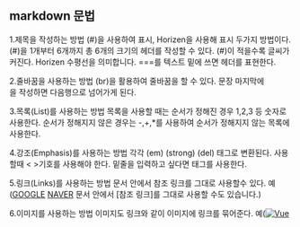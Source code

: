 ## markdown 문법 

1.제목을 작성하는 방법 
(#)을 사용하여 표시, Horizen을 사용해 표시 두가지 방법이다.
(#)을 1개부터 6개까지 총 6개의 크기의 헤더를 작성할 수 있다. (#)이 적을수록 글씨가 커진다.
Horizen 수평선을 의미합니다. ===를 텍스트 밑에 쓰면 헤더를 표현한다.


2.줄바꿈을 사용하는 방법
(br)을 활용하여 줄바꿈을 할 수 있다. 문장 마지막에 <br>을 작성하면 다음행으로 넘어가게 된다.


3.목록(List)를 사용하는 방법
목록을 사용할 때는 순서가 정해진 경우 1,2,3 등 숫자로 사용한다.
순서가 정해지지 않은 경우는 -,+,*를 사용하여 순서가 정해지지 않는 목록에 사용한다.



4.강조(Emphasis)를 사용하는 방법
각각 (em) (strong) (del) 태그로 변환된다. 사용할때 < >기호를 사용해야 한다.
밑줄을 입력하고 싶다면 <u></u> 태그를 사용한다.


5.링크(Links)를 사용하는 방법
문서 안에서 참조 링크를 그대로 사용할수 있다. 
예([GOOGLE](https://google.com)
[NAVER](https://naver.com")
문서 안에서 [참조 링크]를 그대로 사용할 수도 있습니다.)


6.이미지를 사용하는 방법
이미지도 링크와 같이 이미지에 링크를 묶어준다.
예([![Vue](/images/vue.png)](https://kr.vuejs.org/)



